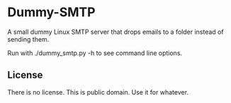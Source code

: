 Dummy-SMTP
==========

A small dummy Linux SMTP server that drops emails to a folder instead of
sending them.

Run with
    ./dummy_smtp.py -h
to see command line options.

License
-------

There is no license. This is public domain. Use it for whatever.

